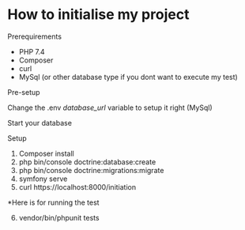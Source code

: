 # How to initialise my project

Prerequirements

- PHP 7.4
- Composer
- curl
- MySql (or other database type if you dont want to execute my test)

Pre-setup

Change the .env *database_url* variable to setup it right (MySql)

Start your database 

Setup

1) Composer install
2) php bin/console doctrine:database:create
3) php bin/console doctrine:migrations:migrate
4) symfony serve
5) curl https://localhost:8000/initiation

*Here is for running the test 

6) vendor/bin/phpunit tests
